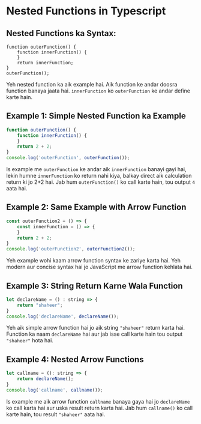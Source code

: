 
# Nested Functions in Typescript

## Nested Functions ka Syntax:
```
function outerFunction() {
    function innerFunction() {
    }
    return innerFunction;
}
outerFunction();
```

Yeh nested function ka aik example hai. Aik function ke andar doosra function banaya jaata hai. `innerFunction` ko `outerFunction` ke andar define karte hain.

## Example 1: Simple Nested Function ka Example
```js
function outerFunction() {
    function innerFunction() {
    }
    return 2 + 2;
}
console.log('outerFunction', outerFunction());
```
Is example me `outerFunction` ke andar aik `innerFunction` banayi gayi hai, lekin humne `innerFunction` ko return nahi kiya, balkay direct aik calculation return ki jo 2+2 hai. Jab hum `outerFunction()` ko call karte hain, tou output `4` aata hai.

## Example 2: Same Example with Arrow Function
```js
const outerFunction2 = () => {
    const innerFunction = () => {
    }
    return 2 + 2;
}
console.log('outerFunction2', outerFunction2());
```
Yeh example wohi kaam arrow function syntax ke zariye karta hai. Yeh modern aur concise syntax hai jo JavaScript me arrow function kehlata hai.

## Example 3: String Return Karne Wala Function
```js
let declareName = () : string => {
    return "shaheer";
}
console.log('declareName', declareName());
```
Yeh aik simple arrow function hai jo aik string `"shaheer"` return karta hai. Function ka naam `declareName` hai aur jab isse call karte hain tou output `"shaheer"` hota hai.

## Example 4: Nested Arrow Functions
```js
let callname = (): string => {
    return declareName();
}
console.log('callname', callname());
```
Is example me aik arrow function `callname` banaya gaya hai jo `declareName` ko call karta hai aur uska result return karta hai. Jab hum `callname()` ko call karte hain, tou result `"shaheer"` aata hai.

